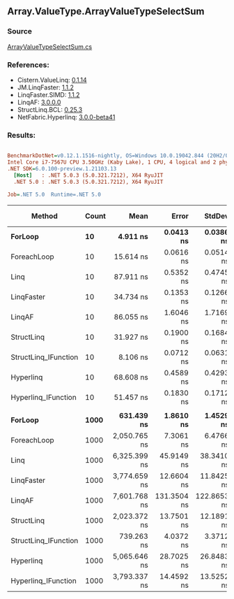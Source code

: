 ﻿## Array.ValueType.ArrayValueTypeSelectSum

### Source
[ArrayValueTypeSelectSum.cs](../LinqBenchmarks/Array/ValueType/ArrayValueTypeSelectSum.cs)

### References:
- Cistern.ValueLinq: [0.1.14](https://www.nuget.org/packages/Cistern.ValueLinq/0.1.14)
- JM.LinqFaster: [1.1.2](https://www.nuget.org/packages/JM.LinqFaster/1.1.2)
- LinqFaster.SIMD: [1.1.2](https://www.nuget.org/packages/LinqFaster.SIMD/1.0.3)
- LinqAF: [3.0.0.0](https://www.nuget.org/packages/LinqAF/3.0.0.0)
- StructLinq.BCL: [0.25.3](https://www.nuget.org/packages/StructLinq.BCL/0.25.3)
- NetFabric.Hyperlinq: [3.0.0-beta41](https://www.nuget.org/packages/NetFabric.Hyperlinq/3.0.0-beta41)

### Results:
``` ini

BenchmarkDotNet=v0.12.1.1516-nightly, OS=Windows 10.0.19042.844 (20H2/October2020Update)
Intel Core i7-7567U CPU 3.50GHz (Kaby Lake), 1 CPU, 4 logical and 2 physical cores
.NET SDK=6.0.100-preview.1.21103.13
  [Host]   : .NET 5.0.3 (5.0.321.7212), X64 RyuJIT
  .NET 5.0 : .NET 5.0.3 (5.0.321.7212), X64 RyuJIT

Job=.NET 5.0  Runtime=.NET 5.0  

```
|               Method | Count |         Mean |       Error |      StdDev | Ratio | RatioSD |  Gen 0 | Gen 1 | Gen 2 | Allocated |
|--------------------- |------ |-------------:|------------:|------------:|------:|--------:|-------:|------:|------:|----------:|
|              **ForLoop** |    **10** |     **4.911 ns** |   **0.0413 ns** |   **0.0386 ns** |  **1.00** |    **0.00** |      **-** |     **-** |     **-** |         **-** |
|          ForeachLoop |    10 |    15.614 ns |   0.0616 ns |   0.0514 ns |  3.18 |    0.03 |      - |     - |     - |         - |
|                 Linq |    10 |    87.911 ns |   0.5352 ns |   0.4745 ns | 17.92 |    0.15 | 0.0153 |     - |     - |      32 B |
|           LinqFaster |    10 |    34.734 ns |   0.1353 ns |   0.1266 ns |  7.07 |    0.07 |      - |     - |     - |         - |
|               LinqAF |    10 |    86.055 ns |   1.6046 ns |   1.7169 ns | 17.48 |    0.38 |      - |     - |     - |         - |
|           StructLinq |    10 |    31.927 ns |   0.1900 ns |   0.1684 ns |  6.51 |    0.06 | 0.0153 |     - |     - |      32 B |
| StructLinq_IFunction |    10 |     8.106 ns |   0.0712 ns |   0.0631 ns |  1.65 |    0.02 |      - |     - |     - |         - |
|            Hyperlinq |    10 |    68.608 ns |   0.4589 ns |   0.4293 ns | 13.97 |    0.14 |      - |     - |     - |         - |
|  Hyperlinq_IFunction |    10 |    51.457 ns |   0.1830 ns |   0.1712 ns | 10.48 |    0.07 |      - |     - |     - |         - |
|                      |       |              |             |             |       |         |        |       |       |           |
|              **ForLoop** |  **1000** |   **631.439 ns** |   **1.8610 ns** |   **1.4529 ns** |  **1.00** |    **0.00** |      **-** |     **-** |     **-** |         **-** |
|          ForeachLoop |  1000 | 2,050.765 ns |   7.3061 ns |   6.4766 ns |  3.25 |    0.01 |      - |     - |     - |         - |
|                 Linq |  1000 | 6,325.399 ns |  45.9149 ns |  38.3410 ns | 10.01 |    0.06 | 0.0153 |     - |     - |      32 B |
|           LinqFaster |  1000 | 3,774.659 ns |  12.6604 ns |  11.8425 ns |  5.98 |    0.02 |      - |     - |     - |         - |
|               LinqAF |  1000 | 7,601.768 ns | 131.3504 ns | 122.8653 ns | 11.99 |    0.17 |      - |     - |     - |         - |
|           StructLinq |  1000 | 2,023.372 ns |  13.7501 ns |  12.1891 ns |  3.20 |    0.02 | 0.0153 |     - |     - |      32 B |
| StructLinq_IFunction |  1000 |   739.263 ns |   4.0372 ns |   3.3712 ns |  1.17 |    0.01 |      - |     - |     - |         - |
|            Hyperlinq |  1000 | 5,065.646 ns |  28.7025 ns |  26.8483 ns |  8.02 |    0.05 |      - |     - |     - |         - |
|  Hyperlinq_IFunction |  1000 | 3,793.337 ns |  14.4592 ns |  13.5252 ns |  6.01 |    0.03 |      - |     - |     - |         - |

